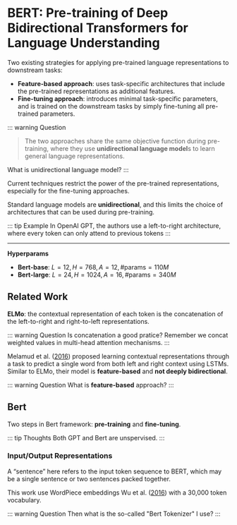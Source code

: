 # **BERT**: Pre-training of Deep Bidirectional Transformers for Language Understanding

Two existing strategies for applying pre-trained language representations to downstream tasks:

* **Feature-based approach**: uses task-specific architectures that include the pre-trained representations as additional features.
* **Fine-tuning approach**: introduces minimal task-specific parameters, and is trained on the downstream tasks by simply fine-tuning all pre-trained parameters.

::: warning Question
> The two approaches share the same objective function during pre-training, where they use **unidirectional language model**s to learn general language representations.

What is unidirectional language model?
:::

Current techniques restrict the power of the pre-trained representations, especially for the fine-tuning approaches.

Standard language models are **unidirectional**, and this limits the choice of architectures that can be used during pre-training.

::: tip Example
In OpenAI GPT, the authors use a left-to-right architecture, where every token can only attend to previous tokens
:::

----

**Hyperparams**

* **Bert-base**: $L=12, H=768, A=12, \#\text{params} = 110M$
* **Bert-large**: $L=24, H=1024, A=16, \#\text{params} = 340M$

## Related Work

**ELMo**: the contextual representation of each token is the concatenation of the left-to-right and right-to-left representations.

::: warning Question
Is concatenation a good pratice? Remember we concat weighted values in multi-head attention mechanisms.
:::

Melamud et al. ([2016](https://ar5iv.labs.arxiv.org/html/1810.04805?_immersive_translate_auto_translate=1#bib.bib30)) proposed learning contextual representations through a task to predict a single word from both left and right context using LSTMs. Similar to ELMo, their model is **feature-based** and **not deeply bidirectional**.

::: warning Question
What is **feature-based** approach?
:::

## Bert

Two steps in Bert framework:  **pre-training** and **fine-tuning**.

::: tip Thoughts
Both GPT and Bert are unspervised.
:::

### Input/Output Representations

A “sentence” here refers to the input token sequence to BERT, which may be a single sentence or two sentences packed together.

This work use WordPiece embeddings Wu et al. ([2016](https://ar5iv.labs.arxiv.org/html/1810.04805?_immersive_translate_auto_translate=1#bib.bib52)) with a 30,000 token vocabulary.

::: warning Question
Then what is the so-called "Bert Tokenizer" I use?
:::
